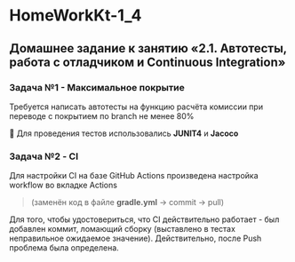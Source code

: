 # HomeWorkKt-1_4
## Домашнее задание к занятию «2.1. Автотесты, работа с отладчиком и Continuous Integration»

### Задача №1 - Максимальное покрытие

Требуется написать автотесты на функцию расчёта комиссии при переводе с покрытием по branch не менее 80%

  📌 Для проведения тестов использовались **JUNIT4** и **Jacoco** 
  
  ### Задача №2 - CI
  
  Для настройки CI на базе GitHub Actions произведена настройка workflow во вкладке Actions
> (заменён код в файле **gradle.yml** -> commit -> pull)

Для того, чтобы удостовериться, что CI действительно работает - был добавлен коммит, ломающий сборку 
(выставлено в тестах неправильное ожидаемое значение). Действительно, после Push проблема была определена. 
